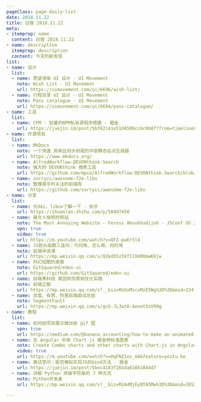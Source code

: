 ```yaml
---
pageClass: page-daily-list
date: 2018.11.22
title: 日报 2018.11.22
meta:
- itemprop: name
  content: 日报 2018.11.22
- name: description
  itemprop: description
  content: 今天的新发现
list:
- name: 设计
  list:
  - name: 愿望清单 UI 设计 - UI Movement
    note: Wish List - UI Movement
    url: https://uimovement.com/ui/6696/wish-list/
  - name: 行程目录 UI 设计 - UI Movement
    note: Pass catalogue - UI Movement
    url: https://uimovement.com/ui/6694/pass-catalogue/
- name: 工具
  list:
  - name: CPM - 轻量的NPM私有源程序搭建 - 掘金
    url: https://juejin.im/post/5bf62141e51d4509cc6c9b0f?from=timeline&isappinstalled=0
- name: 开源项目
  list:
  - name: MkDocs
    note: 一个快速 简单且彻头彻尾的华丽静态站点生成器
    url: https://www.mkdocs.org/
  - name: AlfredWorkflow-DEVONthink-Search
    note: 强大的 DEVONthink 搜索工具
    url: https://github.com/mpco/AlfredWorkflow-DEVONthink-Search/blob/master/README_CN.md
  - name: sorrycc/awesome-f2e-libs
    note: 整理我平时关注的前端库
    url: https://github.com/sorrycc/awesome-f2e-libs
- name: 分享
  list:
  - name: 兄déi，libuv了解一下 - 知乎
    url: https://zhuanlan.zhihu.com/p/50497450
  - name: 最令人恼怒的网站
    note: The Most Annoying Website - Feross Aboukhadijeh - JSConf US 2018 - YouTube
    vpn: true
    video: true
    url: https://m.youtube.com/watch?v=QFZ-pwErSl4
  - name: JS箭头函数三连问：为何用、怎么用、何时用
    note: 前端早读课
    url: https://mp.weixin.qq.com/s/Q2kdX5zIkfIlUURQmwKDjw
  - name: 科幻炫酷的桌面
    note: GitSquared/edex-ui
    url: https://github.com/GitSquared/edex-ui
  - name: 前端黑科技 美团网页首帧优化实践
    note: 前端之巅
    url: https://mp.weixin.qq.com/s?__biz=MzUxMzcxMzE5Ng%3D%3D&mid=2247489935&idx=1&sn=f59537133b8548caf5a513ee95ecc1be#wechat_redirect
  - name: 百度、有赞、阿里前端面试总结
    note: SegmentFault
    url: https://mp.weixin.qq.com/s/gcG-JL3wt0-Aexwt5nV99g
- name: 教程
  list:
  - name: 如何给项目展示做动态 gif 图
    vpn: true
    url: https://medium.com/@banana_accounting/how-to-make-an-animated-gif-to-showcase-your-software-57c216180d25
  - name: 在 Angular 中用 Chart.js 做各种标准图表
    note: Create Combo charts and other charts with Chart.js in Angular | Dashboard in Angular - YouTube
    video: true
    url: https://m.youtube.com/watch?v=HqFNZ1oz_m4&feature=youtu.be
  - name: 面试官问：能否模拟实现JS的bind方法 - 掘金
    url: https://juejin.im/post/5bec4183f265da616b1044d7
  - name: 详解 Python 拼接字符串的 7 种方式
    note: Python开发者
    url: https://mp.weixin.qq.com/s?__biz=MzA4MjEyNTA5Mw%3D%3D&mid=2652568667&idx=1&sn=80ec443691126142f1e6fdd746e11ded#wechat_redirect

---
```


<daily-list v-bind="$page.frontmatter"/>